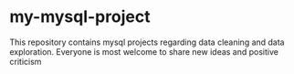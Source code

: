 # my-mysql-project

<p>This repository contains mysql projects regarding data cleaning and data exploration. Everyone is most welcome to share new ideas and positive criticism</p>
